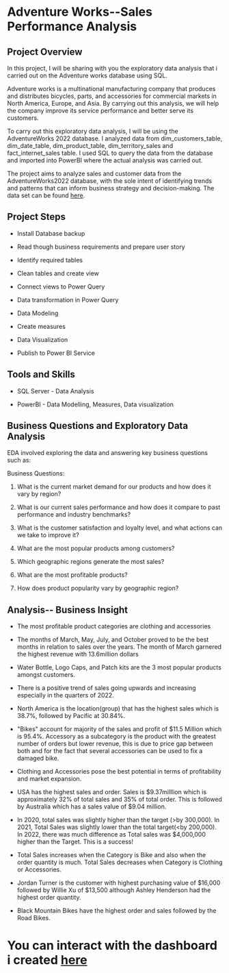 # Adventure Works--Sales Performance Analysis


## Project Overview
In this project, I will be sharing with you the exploratory data analysis that i carried out on the Adventure works database using SQL. 

Adventure works is a multinational manufacturing company that produces and distributes bicycles, parts, and accessories for commercial markets in North America, Europe, and Asia. By carrying out this analysis, we will help the company improve its service performance and better serve its customers.

To carry out this exploratory data analysis, I will be using the AdventureWorks 2022 database. I analyzed data from dim_customers_table, dim_date_table, dim_product_table, dim_territory_sales and fact_internet_sales table. I used SQL to query the data from the database and imported into PowerBI where the actual analysis was carried out.

The project aims to analyze sales and customer data from the AdventureWorks2022 database, with the sole intent of identifying trends and patterns that can inform business strategy and decision-making.
The data set can be found [here](https://learn.microsoft.com/en-us/sql/samples/adventureworks-install-configure?view=sql-server-ver16&tabs=ssms).


## Project Steps
- Install Database backup

- Read though business requirements and prepare user story

- Identify required tables

- Clean tables and create view

- Connect views to Power Query

- Data transformation in Power Query

- Data Modeling

- Create measures

- Data Visualization

- Publish to Power BI Service


## Tools and Skills 
- SQL Server - Data Analysis

- PowerBI - Data Modelling, Measures, Data visualization

## Business Questions and Exploratory Data Analysis
EDA involved exploring the data and answering key business questions such as:

Business Questions:
1.	What is the current market demand for our products and how does it vary by region?

2.	What is our current sales performance and how does it compare to past performance and industry benchmarks?

3.	What is the customer satisfaction and loyalty level, and what actions can we take to improve it?
   
4.	What are the most popular products among customers?
5.	Which geographic regions generate the most sales?
6.	What are the most profitable products?
7.	How does product popularity vary by geographic region?


## Analysis-- Business Insight
- The most profitable product categories are clothing and accessories
- The months of March, May, July, and October proved to be the best months in relation to sales over the years. The month of March garnered the highest revenue with 13.6million dollars
- Water Bottle, Logo Caps, and Patch kits are the 3 most popular products amongst customers.
- There is a positive trend of sales going upwards and increasing especially in the quarters of 2022.

- North America is the location(group) that has the highest sales which is 38.7%, followed by Pacific at 30.84%.

- "Bikes" account for majority of the sales and profit of $11.5 Million which is 95.4%. Accessory as a subcategory is the product with the greatest number of orders but lower revenue, this is due to price gap between both and for the fact that several accessories can be used to fix a damaged bike.
- Clothing and Accessories pose the best potential in terms of profitability and market expansion.

- USA has the highest sales and order. Sales is $9.37milllion which is approximately 32% of total sales and 35% of total order. This is followed by Australia which has a sales value of $9.04 million.

- In 2020, total sales was slightly higher than the target (>by 300,000). In 2021, Total Sales was slightly lower than the total target(<by 200,000). In 2022, there was much difference as Total sales was $4,000,000 higher than the Target. This is a success!

- Total Sales increases when the Category is Bike and also when the order quantity is much. Total Sales decreases when Category is Clothing or Accessories.

- Jordan Turner is the customer with highest purchasing value of $16,000 followed by Willie Xu of $13,500 although Ashley Henderson had the highest order quantity.

- Black Mountain Bikes have the highest order and sales followed by the Road Bikes.

# You can interact with the dashboard i created [here](https://app.powerbi.com/view?r=eyJrIjoiNWMxNGU2NjctY2Y2Yi00NjZkLWIyOTEtYzA0MjMyYTZkMGM2IiwidCI6IjE4YWE1MWIzLWRiYzAtNGE1Zi1hODExLTMzZmQyMDQ2ZWFjZiJ9)




